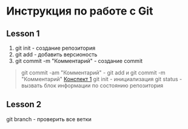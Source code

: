 # Инструкция по работе с Git
## Lesson 1
1. git init - создание репозитория
2. git add - добавить версионость
3. git commit -m "Комментарий" - создание commit
> git commit -am "Комментарий" - git add и git commit -m "Комментарий"
[Конспект 1](https://habr.com/ru/articles/541258/ "Конспект 1")
git init - инициализация
git status - вызвать блок информации по состоянию репозитория

## Lesson 2
git branch - проверить все ветки